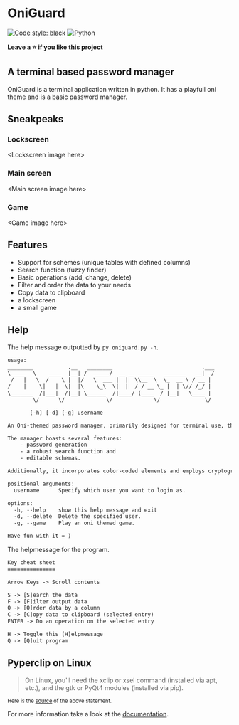 # OniGuard
[![Code style: black](https://img.shields.io/badge/code%20style-black-000000.svg)](https://github.com/psf/black) ![Python](https://img.shields.io/badge/python-3670A0?style=for-the-badge&logo=python&logoColor=ffdd54)

**Leave a ⭐ if you like this project**

## A terminal based password manager

OniGuard is a terminal application written in python. It has a playfull oni theme and is a basic password manager.

## Sneakpeaks

### Lockscreen

\<Lockscreen image here>

### Main screen

\<Main screen image here>

### Game

\<Game image here>

## Features

- Support for schemes (unique tables with defined columns)
- Search function (fuzzy finder)
- Basic operations (add, change, delete)
- Filter and order the data to your needs
- Copy data to clipboard
- a lockscreen
- a small game

## Help

The help message outputted by `py oniguard.py -h`.

```txt
usage:
________           .__   ________                            .___
\_____  \    ____  |__| /  _____/  __ __ _____   _______   __| _/
 /   |   \  /    \ |  |/   \  ___ |  |  \\__  \  \_  __ \ / __ |
/    |    \|   |  \|  |\    \_\  \|  |  / / __ \_ |  | \// /_/ |
\_______  /|___|  /|__| \______  /|____/ (____  / |__|   \____ |
        \/      \/             \/             \/              \/

       [-h] [-d] [-g] username

An Oni-themed password manager, primarily designed for terminal use, though a GUI could be seamlessly integrated.

The manager boasts several features:
    - password generation
    - a robust search function and
    - editable schemas.

Additionally, it incorporates color-coded elements and employs cryptography for enhanced security purposes.

positional arguments:
  username      Specify which user you want to login as.

options:
  -h, --help    show this help message and exit
  -d, --delete  Delete the specified user.
  -g, --game    Play an oni themed game.

Have fun with it = )
```

The helpmessage for the program.

```txt
Key cheat sheet
===============

Arrow Keys -> Scroll contents

S -> [S]earch the data
F -> [F]ilter output data
O -> [O]rder data by a column
C -> [C]opy data to clipboard (selected entry)
ENTER -> Do an operation on the selected entry

H -> Toggle this [H]elpmessage
Q -> [Q]uit program
```

## Pyperclip on Linux

> On Linux, you'll need the xclip or xsel command (installed via apt, etc.), and the gtk or PyQt4 modules (installed via pip).

<sup>

Here is the [source](https://note.nkmk.me/en/python-pyperclip-usage/) of the above statement.

</sup>

For more information take a look at the [documentation](https://pyperclip.readthedocs.io/en/latest/#not-implemented-error).
